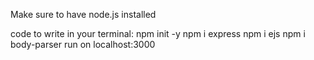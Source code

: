 Make sure to have node.js installed

code to write in your terminal:
npm init -y
npm i express
npm i ejs
npm i body-parser
run on localhost:3000
